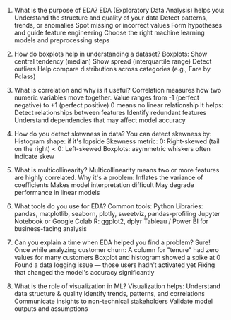 1. What is the purpose of EDA?
EDA (Exploratory Data Analysis) helps you:
Understand the structure and quality of your data
Detect patterns, trends, or anomalies
Spot missing or incorrect values
Form hypotheses and guide feature engineering
Choose the right machine learning models and preprocessing steps

2. How do boxplots help in understanding a dataset?
Boxplots:
Show central tendency (median)
Show spread (interquartile range)
Detect outliers
Help compare distributions across categories (e.g., Fare by Pclass)

3. What is correlation and why is it useful?
Correlation measures how two numeric variables move together.
Value ranges from -1 (perfect negative) to +1 (perfect positive)
0 means no linear relationship
It helps:
Detect relationships between features
Identify redundant features
Understand dependencies that may affect model accuracy

4. How do you detect skewness in data?
You can detect skewness by:
Histogram shape: if it's lopside
Skewness metric:
0: Right-skewed (tail on the right)
< 0: Left-skewed
Boxplots: asymmetric whiskers often indicate skew

5. What is multicollinearity?
Multicollinearity means two or more features are highly correlated.
Why it's a problem:
Inflates the variance of coefficients
Makes model interpretation difficult
May degrade performance in linear models

6. What tools do you use for EDA?
Common tools:
Python Libraries:
pandas, matplotlib, seaborn, plotly, sweetviz, pandas-profiling
Jupyter Notebook or Google Colab
R: ggplot2, dplyr 
Tableau / Power BI for business-facing analysis

7. Can you explain a time when EDA helped you find a problem?
Sure! Once while analyzing customer churn:
A column for "tenure" had zero values for many customers
Boxplot and histogram showed a spike at 0
Found a data logging issue — those users hadn’t activated yet
Fixing that changed the model's accuracy significantly

8. What is the role of visualization in ML?
Visualization helps:
Understand data structure & quality
Identify trends, patterns, and correlations
Communicate insights to non-technical stakeholders
Validate model outputs and assumptions